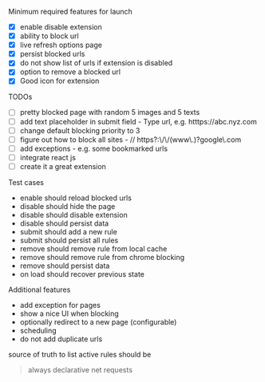 Minimum required features for launch
- [X] enable disable extension
- [X] ability to block url
- [X] live refresh options page
- [X] persist blocked urls
- [X] do not show list of urls if extension is disabled
- [X] option to remove a blocked url
- [X] Good icon for extension

TODOs
- [ ] pretty blocked page with random 5 images and 5 texts
- [ ] add text placeholder in submit field - Type url, e.g. htttps://abc.nyz.com
- [ ] change default blocking priority to 3
- [ ] figure out how to block all sites - // https?:\\/\\/(www\\.)?google\\.com
- [ ] add exceptions - e.g. some bookmarked urls
- [ ] integrate react js
- [ ] create it a great extension

Test cases
- enable should reload blocked urls
- disable should hide the page
- disable should disable extension
- disable should persist data
- submit should add a new rule
- submit should persist all rules
- remove should remove rule from local cache
- remove should remove rule from chrome blocking
- remove should persist data
- on load should recover previous state


Additional features
- add exception for pages
- show a nice UI when blocking
- optionally redirect to a new page (configurable)
- scheduling
- do not add duplicate urls


source of truth to list active rules should be 
> always declarative net requests

